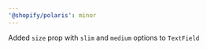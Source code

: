 ```yaml
---
'@shopify/polaris': minor
---
```


Added `size` prop with `slim` and `medium` options to `TextField`
